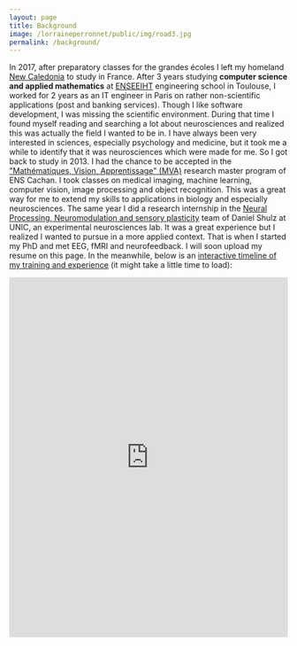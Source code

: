 ```yaml
---
layout: page
title: Background
image: /lorraineperronnet/public/img/road3.jpg
permalink: /background/
---
```


In 2017, after preparatory classes for the grandes écoles I left my homeland [New Caledonia](https://en.wikipedia.org/wiki/New_Caledonia) to study in France. After 3 years studying **computer science and applied mathematics** at [ENSEEIHT](http://www.enseeiht.fr/fr/index.html) engineering school in Toulouse, I worked for 2 years as an IT engineer in Paris on rather non-scientific applications (post and banking services). Though I like software development, I was missing the scientific environment. During that time I found myself reading and searching a lot about neurosciences and realized this was actually the field I wanted to be in. I have always been very interested in sciences, especially psychology and medicine, but it took me a while to identify that it was neurosciences which were made for me. So I got back to study in 2013. I had the chance to be accepted in the ["Mathématiques, Vision, Apprentissage" (MVA)](http://www.cmla.ens-cachan.fr/version-anglaise/academics/mva-master-degree-227777.kjsp?RH=ACCUEIL_GB) research master program of ENS Cachan. I took classes on medical imaging, machine learning, computer vision, image processing and object recognition. This was a great way for me to extend my skills to applications in biology and especially neurosciences. The same year I did a research internship in the [Neural Processing, Neuromodulation and sensory plasticity](https://www.unic.cnrs-gif.fr/teams/Research%20group%20of%20Daniel%20Shulz) team of Daniel Shulz at UNIC, an experimental neurosciences lab. It was a great experience but I realized I wanted to pursue in a more applied context. That is when I started my PhD and met EEG, fMRI and neurofeedback. I will soon upload my resume on this page. In the meanwhile, below is an [interactive timeline of my training and experience](https://cdn.knightlab.com/libs/timeline3/latest/embed/index.html?source=1N46JXnboI8xHbBq5hj3fjEm70N-6syHMXdVC3_r8cwY&font=Default&lang=en&start_at_end=true&initial_zoom=1&height=650) (it might take a little time to load):

<iframe src='https://cdn.knightlab.com/libs/timeline3/latest/embed/index.html?source=1N46JXnboI8xHbBq5hj3fjEm70N-6syHMXdVC3_r8cwY&font=Default&lang=en&start_at_end=true&initial_zoom=2&height=650' width='100%' height='650' webkitallowfullscreen mozallowfullscreen allowfullscreen frameborder='0'></iframe>
